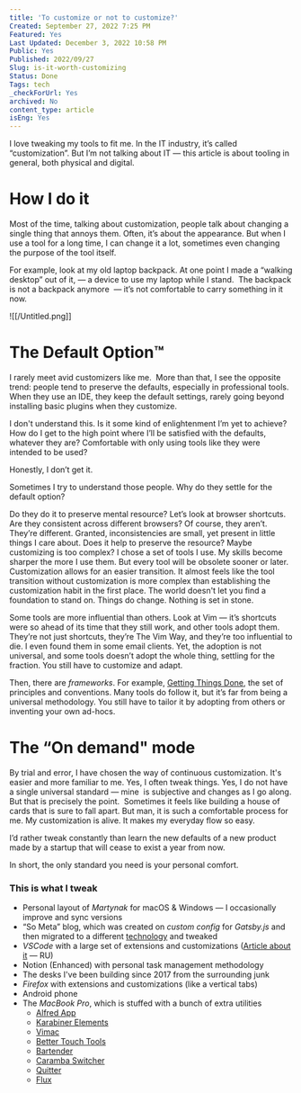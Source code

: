 ```yaml
---
title: 'To customize or not to customize?'
Created: September 27, 2022 7:25 PM
Featured: Yes
Last Updated: December 3, 2022 10:58 PM
Public: Yes
Published: 2022/09/27
Slug: is-it-worth-customizing
Status: Done
Tags: tech
_checkForUrl: Yes
archived: No
content_type: article
isEng: Yes
---
```


I love tweaking my tools to fit me. In the IT industry, it’s called “customization”. But I’m not talking about IT — this article is about tooling in general, both physical and digital.

# **How I do it**

Most of the time, talking about customization, people talk about changing a single thing that annoys them. Often, it’s about the appearance. But when I use a tool for a long time, I can change it a lot, sometimes even changing the purpose of the tool itself.

For example, look at my old laptop backpack. At one point I made a “walking desktop” out of it, — a device to use my laptop while I stand.  The backpack is not a backpack anymore  — it’s not comfortable to carry something in it now.

![[/Untitled.png]]

# ****The Default Option™****

I rarely meet avid customizers like me.  More than that, I see the opposite trend: people tend to preserve the defaults, especially in professional tools. When they use an IDE, they keep the default settings, rarely going beyond installing basic plugins when they customize.

I don't understand this. Is it some kind of enlightenment I’m yet to achieve? How do I get to the high point where I’ll be satisfied with the defaults, whatever they are? Comfortable with only using tools like they were intended to be used?

Honestly, I don’t get it.

Sometimes I try to understand those people. Why do they settle for the default option?

Do they do it to preserve mental resource? Let’s look at browser shortcuts. Are they consistent across different browsers? Of course, they aren’t. They’re different. Granted, inconsistencies are small, yet present in little things I care about. Does it help to preserve the resource? Maybe customizing is too complex? I chose a set of tools I use. My skills become sharper the more I use them. But every tool will be obsolete sooner or later. Customization allows for an easier transition. It almost feels like the tool transition without customization is more complex than establishing the customization habit in the first place. The world doesn't let you find a foundation to stand on. Things do change. Nothing is set in stone.

Some tools are more influential than others. Look at Vim — it’s shortcuts were so ahead of its time that they still work, and other tools adopt them. They’re not just shortcuts, they’re The Vim Way, and they’re too influential to die. I even found them in some email clients. Yet, the adoption is not universal, and some tools doesn’t adopt the whole thing, settling for the fraction. You still have to customize and adapt.

Then, there are *frameworks*. For example, [Getting Things Done](https://en.wikipedia.org/wiki/Getting_Things_Done), the set of principles and conventions. Many tools do follow it, but it’s far from being a universal methodology. You still have to tailor it by adopting from others or inventing your own ad-hocs.

# The “On demand" mode

By trial and error, I have chosen the way of continuous customization. It's easier and more familiar to me. Yes, I often tweak things. Yes, I do not have a single universal standard — mine  is subjective and changes as I go along. But that is precisely the point.  Sometimes it feels like building a house of cards that is sure to fall apart. But man, it is such a comfortable process for me. My customization is alive. It makes my everyday flow so easy.

I’d rather tweak constantly than learn the new defaults of a new product made by a startup that will cease to exist a year from now.

In short, the only standard you need is your personal comfort.

### This is what I tweak

- Personal layout of *Martynak* for macOS & Windows — I occasionally improve and sync versions
- “So Meta” blog, which was created on *custom config* for *Gatsby.js* and then migrated to a different [technology](https://github.com/transitive-bullshit/nextjs-notion-starter-kit) and tweaked
- *VSCode* with a large set of extensions and customizations ([Article about it](https://someta.site/how-to-vscode) — RU)
- Notion (Enhanced) with personal task management methodology
- The desks I've been building since 2017 from the surrounding junk
- *Firefox* with extensions and customizations (like a vertical tabs)
- Android phone
- The *MacBook Pro*, which is stuffed with a bunch of extra utilities
    - [Alfred App](https://www.alfredapp.com)
    - [Karabiner Elements](https://karabiner-elements.pqrs.org)
    - [Vimac](https://vimacapp.com)
    - [Better Touch Tools](https://folivora.ai)
    - [Bartender](https://www.macbartender.com)
    - [Caramba Switcher](https://caramba-switcher.com)
    - [Quitter](https://marco.org/apps#quitter)
    - [Flux](https://justgetflux.com)